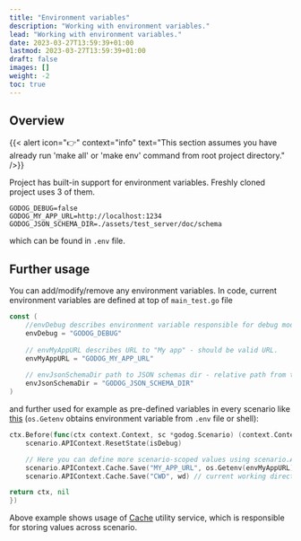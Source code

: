 ```yaml
---
title: "Environment variables"
description: "Working with environment variables."
lead: "Working with environment variables."
date: 2023-03-27T13:59:39+01:00
lastmod: 2023-03-27T13:59:39+01:00
draft: false
images: []
weight: -2
toc: true
---
```


## Overview
{{< alert icon="👉" context="info" text="This section assumes you have already run 'make all' or 'make env' command from root project directory." />}}

Project has built-in support for environment variables. Freshly cloned project uses 3 of them.
```
GODOG_DEBUG=false
GODOG_MY_APP_URL=http://localhost:1234
GODOG_JSON_SCHEMA_DIR=./assets/test_server/doc/schema
```
which can be found in `.env` file.

## Further usage
You can add/modify/remove any environment variables.
In code, current environment variables are defined at top of `main_test.go` file
```go
const (
    //envDebug describes environment variable responsible for debug mode - (true/false).
    envDebug = "GODOG_DEBUG"
    
    // envMyAppURL describes URL to "My app" - should be valid URL.
    envMyAppURL = "GODOG_MY_APP_URL"
    
    // envJsonSchemaDir path to JSON schemas dir - relative path from this file's directory.
    envJsonSchemaDir = "GODOG_JSON_SCHEMA_DIR"
)
```
and further used for example as pre-defined variables in every scenario like [this](https://github.com/pawelWritesCode/godog-http-api/blob/main/main_test.go#L65) (`os.Getenv` obtains environment variable from `.env` file or shell):
```go
ctx.Before(func(ctx context.Context, sc *godog.Scenario) (context.Context, error) {
    scenario.APIContext.ResetState(isDebug)

    // Here you can define more scenario-scoped values using scenario.APIContext.Cache.Save() method
    scenario.APIContext.Cache.Save("MY_APP_URL", os.Getenv(envMyAppURL))
    scenario.APIContext.Cache.Save("CWD", wd) // current working directory - full OS path to this file

return ctx, nil
})
```
Above example shows usage of [Cache](/docs/utility-services/cache/) utility service, which is responsible for 
storing values across scenario.
